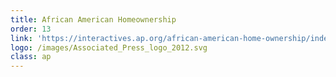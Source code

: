```yaml
---
title: African American Homeownership
order: 13
link: 'https://interactives.ap.org/african-american-home-ownership/index.html'
logo: /images/Associated_Press_logo_2012.svg
class: ap
---
```


